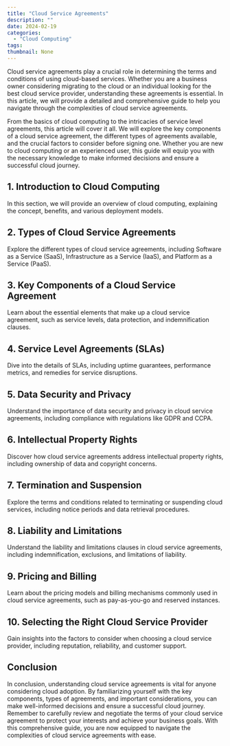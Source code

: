 ```yaml
---
title: "Cloud Service Agreements"
description: ""
date: 2024-02-19
categories:
  - "Cloud Computing"
tags:
thumbnail: None
---
```


<p>Cloud service agreements play a crucial role in determining the terms and conditions of using cloud-based services. Whether you are a business owner considering migrating to the cloud or an individual looking for the best cloud service provider, understanding these agreements is essential. In this article, we will provide a detailed and comprehensive guide to help you navigate through the complexities of cloud service agreements.</p>

<p>From the basics of cloud computing to the intricacies of service level agreements, this article will cover it all. We will explore the key components of a cloud service agreement, the different types of agreements available, and the crucial factors to consider before signing one. Whether you are new to cloud computing or an experienced user, this guide will equip you with the necessary knowledge to make informed decisions and ensure a successful cloud journey.</p>

<h2>1. Introduction to Cloud Computing</h2>
<p>In this section, we will provide an overview of cloud computing, explaining the concept, benefits, and various deployment models.</p>

<h2>2. Types of Cloud Service Agreements</h2>
<p>Explore the different types of cloud service agreements, including Software as a Service (SaaS), Infrastructure as a Service (IaaS), and Platform as a Service (PaaS).</p>

<h2>3. Key Components of a Cloud Service Agreement</h2>
<p>Learn about the essential elements that make up a cloud service agreement, such as service levels, data protection, and indemnification clauses.</p>

<h2>4. Service Level Agreements (SLAs)</h2>
<p>Dive into the details of SLAs, including uptime guarantees, performance metrics, and remedies for service disruptions.</p>

<h2>5. Data Security and Privacy</h2>
<p>Understand the importance of data security and privacy in cloud service agreements, including compliance with regulations like GDPR and CCPA.</p>

<h2>6. Intellectual Property Rights</h2>
<p>Discover how cloud service agreements address intellectual property rights, including ownership of data and copyright concerns.</p>

<h2>7. Termination and Suspension</h2>
<p>Explore the terms and conditions related to terminating or suspending cloud services, including notice periods and data retrieval procedures.</p>

<h2>8. Liability and Limitations</h2>
<p>Understand the liability and limitations clauses in cloud service agreements, including indemnification, exclusions, and limitations of liability.</p>

<h2>9. Pricing and Billing</h2>
<p>Learn about the pricing models and billing mechanisms commonly used in cloud service agreements, such as pay-as-you-go and reserved instances.</p>

<h2>10. Selecting the Right Cloud Service Provider</h2>
<p>Gain insights into the factors to consider when choosing a cloud service provider, including reputation, reliability, and customer support.</p>

<h2>Conclusion</h2>
<p>In conclusion, understanding cloud service agreements is vital for anyone considering cloud adoption. By familiarizing yourself with the key components, types of agreements, and important considerations, you can make well-informed decisions and ensure a successful cloud journey. Remember to carefully review and negotiate the terms of your cloud service agreement to protect your interests and achieve your business goals. With this comprehensive guide, you are now equipped to navigate the complexities of cloud service agreements with ease.</p>